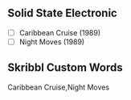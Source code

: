 ## Solid State Electronic
- [ ] Caribbean Cruise (1989)
- [ ] Night Moves (1989)
## Skribbl Custom Words
Caribbean Cruise,Night Moves